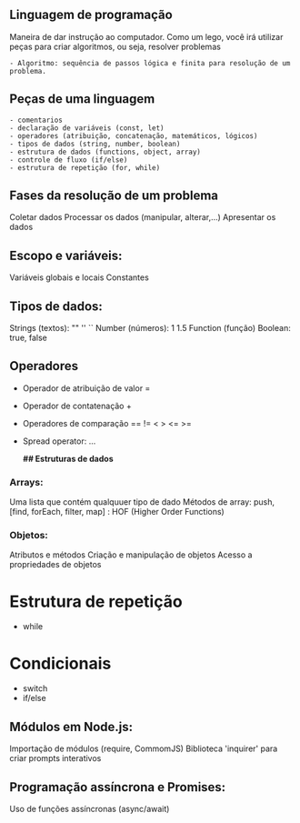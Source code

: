 ## Linguagem de programação

Maneira de dar instrução ao computador. 
Como um lego, você irá utilizar peças para criar algoritmos, ou seja, resolver problemas
    
    - Algoritmo: sequência de passos lógica e finita para resolução de um problema.

## Peças de uma linguagem

    - comentarios
    - declaração de variáveis (const, let)
    - operadores (atribuição, concatenação, matemáticos, lógicos)
    - tipos de dados (string, number, boolean)
    - estrutura de dados (functions, object, array)
    - controle de fluxo (if/else)
    - estrutura de repetição (for, while)

## Fases da resolução de um problema

Coletar dados
Processar os dados (manipular, alterar,...)
Apresentar os dados

## Escopo e variáveis:

Variáveis globais e locais
Constantes

## Tipos de dados:

Strings (textos): "" '' ``
Number (números): 1 1.5 
Function (função)
Boolean: true, false

## Operadores

- Operador de atribuição de valor =
- Operador de contatenação +
- Operadores de comparação == != < > <= >=
- Spread operator: ...

   **## Estruturas de dados**
### Arrays:
Uma lista que contém qualquuer tipo de dado
Métodos de array: push, [find, forEach, filter, map] : HOF (Higher Order Functions)

### Objetos:
Atributos e métodos
Criação e manipulação de objetos
Acesso a propriedades de objetos


# Estrutura de repetição

- while

# Condicionais

- switch
- if/else

## Módulos em Node.js:

Importação de módulos (require, CommomJS)
Biblioteca 'inquirer' para criar prompts interativos

## Programação assíncrona e Promises:

Uso de funções assíncronas (async/await)